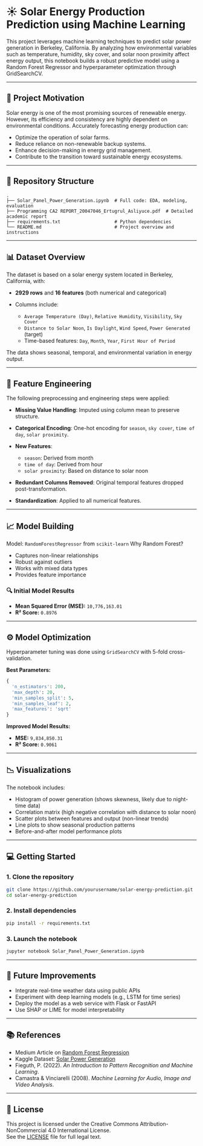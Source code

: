 # ☀️ Solar Energy Production Prediction using Machine Learning

This project leverages machine learning techniques to predict solar power generation in Berkeley, California. By analyzing how environmental variables such as temperature, humidity, sky cover, and solar noon proximity affect energy output, this notebook builds a robust predictive model using a Random Forest Regressor and hyperparameter optimization through GridSearchCV.

---

## 🧠 Project Motivation

Solar energy is one of the most promising sources of renewable energy. However, its efficiency and consistency are highly dependent on environmental conditions. Accurately forecasting energy production can:

* Optimize the operation of solar farms.
* Reduce reliance on non-renewable backup systems.
* Enhance decision-making in energy grid management.
* Contribute to the transition toward sustainable energy ecosystems.

---

## 📁 Repository Structure

```
.
├── Solar_Panel_Power_Generation.ipynb  # Full code: EDA, modeling, evaluation
├── Programming CA2 REPORT_20047046_Ertugrul_Asliyuce.pdf  # Detailed academic report
├── requirements.txt                    # Python dependencies
└── README.md                           # Project overview and instructions
```

---

## 📊 Dataset Overview

The dataset is based on a solar energy system located in Berkeley, California, with:

* **2929 rows** and **16 features** (both numerical and categorical)
* Columns include:

  * `Average Temperature (Day)`, `Relative Humidity`, `Visibility`, `Sky Cover`
  * `Distance to Solar Noon`, `Is Daylight`, `Wind Speed`, `Power Generated` (target)
  * Time-based features: `Day`, `Month`, `Year`, `First Hour of Period`

The data shows seasonal, temporal, and environmental variation in energy output.

---

## 🔧 Feature Engineering

The following preprocessing and engineering steps were applied:

* **Missing Value Handling**: Imputed using column mean to preserve structure.
* **Categorical Encoding**: One-hot encoding for `season`, `sky cover`, `time of day`, `solar proximity`.
* **New Features**:

  * `season`: Derived from month
  * `time of day`: Derived from hour
  * `solar proximity`: Based on distance to solar noon
* **Redundant Columns Removed**: Original temporal features dropped post-transformation.
* **Standardization**: Applied to all numerical features.

---

## 📈 Model Building

Model: `RandomForestRegressor` from `scikit-learn`
Why Random Forest?

* Captures non-linear relationships
* Robust against outliers
* Works with mixed data types
* Provides feature importance

### 🔍 Initial Model Results

* **Mean Squared Error (MSE):** `10,776,163.01`
* **R² Score:** `0.8976`

---

## ⚙️ Model Optimization

Hyperparameter tuning was done using `GridSearchCV` with 5-fold cross-validation.

**Best Parameters:**

```python
{
  'n_estimators': 200,
  'max_depth': 20,
  'min_samples_split': 5,
  'min_samples_leaf': 2,
  'max_features': 'sqrt'
}
```

**Improved Model Results:**

* **MSE:** `9,834,850.31`
* **R² Score:** `0.9061`

---

## 📉 Visualizations

The notebook includes:

* Histogram of power generation (shows skewness, likely due to night-time data)
* Correlation matrix (high negative correlation with distance to solar noon)
* Scatter plots between features and output (non-linear trends)
* Line plots to show seasonal production patterns
* Before-and-after model performance plots

---

## 💻 Getting Started

### 1. Clone the repository

```bash
git clone https://github.com/yourusername/solar-energy-prediction.git
cd solar-energy-prediction
```

### 2. Install dependencies

```bash
pip install -r requirements.txt
```

### 3. Launch the notebook

```bash
jupyter notebook Solar_Panel_Power_Generation.ipynb
```

---

## 🚀 Future Improvements

* Integrate real-time weather data using public APIs
* Experiment with deep learning models (e.g., LSTM for time series)
* Deploy the model as a web service with Flask or FastAPI
* Use SHAP or LIME for model interpretability

---

## 📚 References

* Medium Article on [Random Forest Regression](https://medium.com/@byanalytixlabs/random-forest-regression-how-it-helps-in-predictive-analytics-01c31897c1d4)
* Kaggle Dataset: [Solar Power Generation](https://www.kaggle.com/datasets/vipulgote4/solar-power-generation/data)
* Fieguth, P. (2022). *An Introduction to Pattern Recognition and Machine Learning*.
* Camastra & Vinciarelli (2008). *Machine Learning for Audio, Image and Video Analysis*.

---

## 📜 License

This project is licensed under the Creative Commons Attribution-NonCommercial 4.0 International License.  
See the [LICENSE](LICENSE) file for full legal text.

